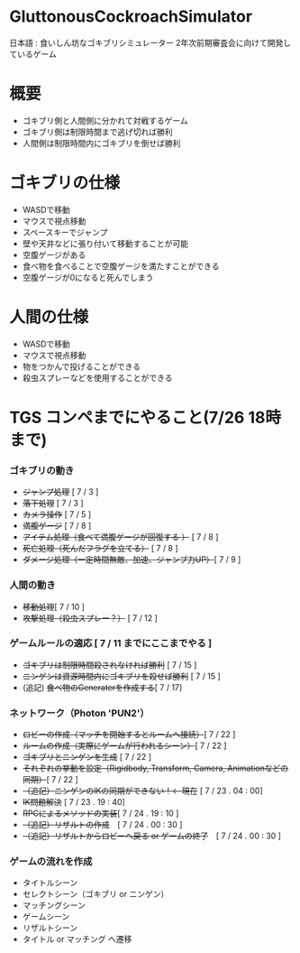 # GluttonousCockroachSimulator
日本語 : 食いしん坊なゴキブリシミュレーター
2年次前期審査会に向けて開発しているゲーム

# 概要
- ゴキブリ側と人間側に分かれて対戦するゲーム
- ゴキブリ側は制限時間まで逃げ切れば勝利
- 人間側は制限時間内にゴキブリを倒せば勝利

# ゴキブリの仕様
- WASDで移動
- マウスで視点移動
- スペースキーでジャンプ
- 壁や天井などに張り付いて移動することが可能
- 空腹ゲージがある
- 食べ物を食べることで空腹ゲージを満たすことができる
- 空腹ゲージが0になると死んでしまう

# 人間の仕様
- WASDで移動
- マウスで視点移動
- 物をつかんで投げることができる
- 殺虫スプレーなどを使用することができる  

# TGS コンペまでにやること(7/26 18時まで)
### ゴキブリの動き
- ~~ジャンプ処理~~ [ 7 / 3 ]
- ~~落下処理~~ [ 7 / 3 ]
- ~~カメラ操作~~ [ 7 / 5 ]
- ~~満腹ゲージ~~ [ 7 / 8 ]
- ~~アイテム処理（食べて満腹ゲージが回復する ）~~ [ 7 / 8 ]
- ~~死亡処理（死んだフラグを立てる）~~ [ 7 / 8 ]
- ~~ダメージ処理（一定時間無敵、加速、ジャンプ力UP）~~[ 7 / 9 ]  

### 人間の動き
- ~~移動処理~~[ 7 / 10 ]
- ~~攻撃処理（殺虫スプレー？）~~  [ 7 / 12 ] 

### ゲームルールの適応 [ 7 / 11 までにここまでやる ]
- ~~ゴキブリは制限時間殺されなければ勝利~~ [ 7 / 15 ]
- ~~ニンゲンは資源時間内にゴキブリを殺せば勝利~~  [ 7 / 15 ]
- (追記) ~~食べ物のGeneraterを作成する~~[ 7 / 17]  

### ネットワーク（Photon 'PUN2'）
- ~~ロビーの作成（マッチを開始するとルームへ接続）~~[ 7 / 22 ]
- ~~ルームの作成（実際にゲームが行われるシーン）~~[ 7 / 22 ]
- ~~ゴキブリとニンゲンを生成~~ [ 7 / 22 ]
- ~~それぞれの挙動を設定（Rigidbody, Transform, Camera, Animationなどの同期）~~[ 7 / 22 ]
- ~~（追記）ニンゲンのIKの同期ができない！← 現在~~ [ 7 / 23 . 04 : 00]
- ~~IK問題解決~~ [ 7 / 23 . 19 : 40]
- ~~RPCによるメソッドの実装~~[ 7 / 24 . 19 : 10 ]  
- ~~（追記）リザルトの作成~~　[ 7 / 24 . 00 : 30 ]
- ~~（追記）リザルトからロビーへ戻る or ゲームの終了~~　[ 7 / 24 . 00 : 30 ]

### ゲームの流れを作成

- タイトルシーン
- セレクトシーン（ゴキブリ or ニンゲン）
- マッチングシーン
- ゲームシーン
- リザルトシーン
- タイトル or マッチング へ遷移  
